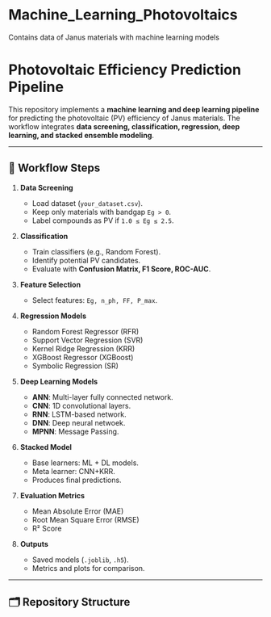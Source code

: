 # Machine_Learning_Photovoltaics
Contains data of Janus materials with machine learning models
# Photovoltaic Efficiency Prediction Pipeline

This repository implements a **machine learning and deep learning pipeline** for predicting the photovoltaic (PV) efficiency of Janus materials. The workflow integrates **data screening, classification, regression, deep learning, and stacked ensemble modeling**.

---

## 📌 Workflow Steps

1. **Data Screening**
   - Load dataset (`your_dataset.csv`).
   - Keep only materials with bandgap `Eg > 0`.
   - Label compounds as PV if `1.0 ≤ Eg ≤ 2.5`.

2. **Classification**
   - Train classifiers (e.g., Random Forest).
   - Identify potential PV candidates.
   - Evaluate with **Confusion Matrix, F1 Score, ROC-AUC**.

3. **Feature Selection**
   - Select features: `Eg, n_ph, FF, P_max`.

4. **Regression Models**
   - Random Forest Regressor (RFR)  
   - Support Vector Regression (SVR)  
   - Kernel Ridge Regression (KRR)  
   - XGBoost Regressor  (XGBoost)
   - Symbolic Regression (SR)

5. **Deep Learning Models**
   - **ANN**: Multi-layer fully connected network.  
   - **CNN**: 1D convolutional layers.  
   - **RNN**: LSTM-based network.
   - **DNN**: Deep neural netwoek.
   - **MPNN**: Message Passing.  

6. **Stacked Model**
   - Base learners: ML + DL models.  
   - Meta learner: CNN+KRR.  
   - Produces final predictions.

7. **Evaluation Metrics**
   - Mean Absolute Error (MAE)  
   - Root Mean Square Error (RMSE)  
   - R² Score  

8. **Outputs**
   - Saved models (`.joblib`, `.h5`).  
   - Metrics and plots for comparison.  

---

## 🗂 Repository Structure

